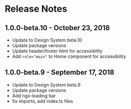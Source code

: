 # Release Notes

## 1.0.0-beta.10 - October 23, 2018

- Update to Design System beta.10
- Update package versions
- Update header/footer html for accessibility
- Add `role="main"` to Home component for accessibility

## 1.0.0-beta.9 - September 17, 2018

- Update to Design System beta.9
- Update package versions
- Add ngx-loading bar
- fix imports, add index.ts files